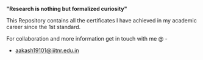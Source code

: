 
**"Research is nothing but formalized curiosity"**

This Repository contains all the certificates I have achieved in my academic career since the  1st standard.


For collaboration and more information get in touch with me @ -
* aakash19101@iiitnr.edu.in
